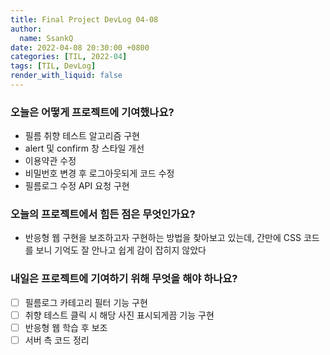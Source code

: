 ```yaml
---
title: Final Project DevLog 04-08
author:
  name: SsankQ
date: 2022-04-08 20:30:00 +0800
categories: [TIL, 2022-04]
tags: [TIL, DevLog]
render_with_liquid: false
---
```


### 오늘은 어떻게 프로젝트에 기여했나요?

- 필름 취향 테스트 알고리즘 구현
- alert 및 confirm 창 스타일 개선
- 이용약관 수정
- 비밀번호 변경 후 로그아웃되게 코드 수정
- 필름로그 수정 API 요청 구현

### 오늘의 프로젝트에서 힘든 점은 무엇인가요?

- 반응형 웹 구현을 보조하고자 구현하는 방법을 찾아보고 있는데, 간만에 CSS 코드를 보니 기억도 잘 안나고 쉽게 감이 잡히지 않았다

### 내일은 프로젝트에 기여하기 위해 무엇을 해야 하나요?

- [ ] 필름로그 카테고리 필터 기능 구현
- [ ] 취향 테스트 클릭 시 해당 사진 표시되게끔 기능 구현
- [ ] 반응형 웹 학습 후 보조
- [ ] 서버 측 코드 정리
